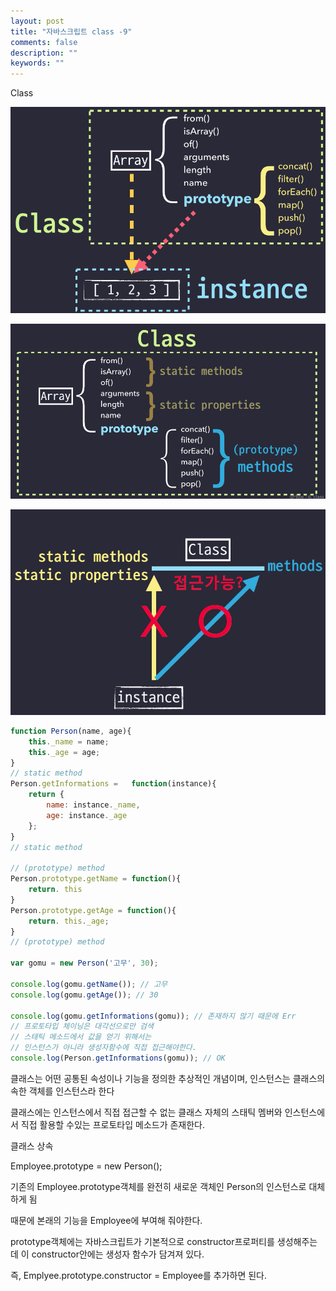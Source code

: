 ```yaml
---
layout: post
title: "자바스크립트 class -9"
comments: false
description: ""
keywords: ""
---
```




Class



![class1](/images/js-flow/js-class1.png)

![class1](/images/js-flow/js-class2.png)

![class1](/images/js-flow/js-class3.png)



```javascript
function Person(name, age){
    this._name = name;
    this._age = age;
}
// static method
Person.getInformations =   function(instance){ 
    return {
        name: instance._name,
        age: instance._age
    };
}
// static method

// (prototype) method
Person.prototype.getName = function(){
    return. this
}
Person.prototype.getAge = function(){
    return. this._age;
}
// (prototype) method

var gomu = new Person('고무', 30);

console.log(gomu.getName()); // 고무
console.log(gomu.getAge()); // 30

console.log(gomu.getInformations(gomu)); // 존재하지 않기 때문에 Err
// 프로토타입 체이닝은 대각선으로만 검색
// 스태틱 메소드에서 값을 얻기 위해서는
// 인스턴스가 아니라 생성자함수에 직접 접근해야한다.
console.log(Person.getInformations(gomu)); // OK
```



클래스는 어떤 공통된 속성이나 기능을 정의한 추상적인 개념이며, 인스턴스는  클래스의 속한 객체를 인스턴스라 한다

클래스에는 인스턴스에서 직접 접근할 수 없는 클래스 자체의 스태틱 멤버와 인스턴스에서 직접 활용할 수있는 프로토타입 메소드가 존재한다.







클래스 상속

Employee.prototype = new Person();

기존의 Employee.prototype객체를 완전히 새로운 객체인 Person의 인스턴스로 대체하게 됨

때문에 본래의 기능을 Employee에 부여해 줘야한다.

prototype객체에는 자바스크립트가 기본적으로 constructor프로퍼티를 생성해주는데 이 constructor안에는 생성자 함수가 담겨져 있다.

즉, Emplyee.prototype.constructor = Employee를 추가하면 된다.





